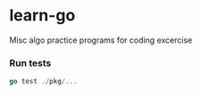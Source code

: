 # learn-go
Misc algo practice programs for coding excercise

### Run tests

```go
go test ./pkg/...
```
